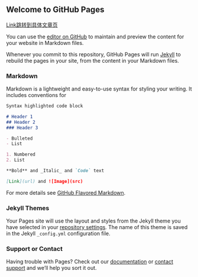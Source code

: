 ## Welcome to GitHub Pages
[Link跳转到具体文章页](https://hsqzggg.github.io/Welcome%20file)

You can use the [editor on GitHub](https://github.com/hsqzggg/hsqzggg.github.io/edit/master/index.md) to maintain and preview the content for your website in Markdown files.

Whenever you commit to this repository, GitHub Pages will run [Jekyll](https://jekyllrb.com/) to rebuild the pages in your site, from the content in your Markdown files.

### Markdown

Markdown is a lightweight and easy-to-use syntax for styling your writing. It includes conventions for

```markdown
Syntax highlighted code block

# Header 1
## Header 2
### Header 3

- Bulleted
- List

1. Numbered
2. List

**Bold** and _Italic_ and `Code` text

[Link](url) and ![Image](src)
```

For more details see [GitHub Flavored Markdown](https://guides.github.com/features/mastering-markdown/).

### Jekyll Themes

Your Pages site will use the layout and styles from the Jekyll theme you have selected in your [repository settings](https://github.com/hsqzggg/hsqzggg.github.io/settings). The name of this theme is saved in the Jekyll `_config.yml` configuration file.

### Support or Contact

Having trouble with Pages? Check out our [documentation](https://help.github.com/categories/github-pages-basics/) or [contact support](https://github.com/contact) and we’ll help you sort it out.

<link rel="stylesheet" href="https://unpkg.com/gitalk/dist/gitalk.css">

<script src="https://unpkg.com/gitalk/dist/gitalk.min.js"></script>


<div id="gitalk-container"></div>   <link rel="stylesheet" href="https://unpkg.com/gitalk/dist/gitalk.css">  <script src="https://unpkg.com/gitalk/dist/gitalk.min.js"></script> <script> var gitalk  = new Gitalk({ clientID: 'd6ff4b4165290cb3842c', clientSecret: 'bb6eacff41fdd6e77b09af4173d935f2278b4250', repo: 'hsqzggg.github.io', owner: 'hsqzggg', admin: ['hsqzggg'],}); gitalk.render('gitalk-container'); </script>


